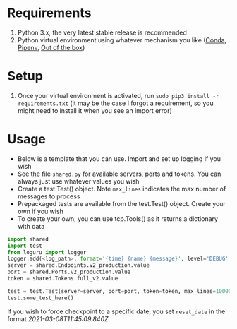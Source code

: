 # Requirements
1. Python 3.x, the very latest stable release is recommended
2. Python virtual environment using whatever mechanism you like ([Conda](https://www.geeksforgeeks.org/set-up-virtual-environment-for-python-using-anaconda/), [Pipenv](https://docs.python-guide.org/dev/virtualenvs/), [Out of the box](https://docs.python.org/3/library/venv.html))
# Setup
1. Once your virtual environment is activated, run ```sudo pip3 install -r requirements.txt``` (it may be the case I forgot a requirement, so you might need to install it when you see an import error)

# Usage
* Below is a template that you can use.  Import and set up logging if you wish
* See the file ```shared.py``` for available servers, ports and tokens.  You can always just use whatever values you wish
* Create a test.Test() object.  Note ```max_lines``` indicates the max number of messages to process
* Prepackaged tests are available from the test.Test() object.  Create your own if you wish
* To create your own, you can use tcp.Tools() as it returns a dictionary with data

```python
import shared
import test
from loguru import logger
logger.add(<log_path>, format='{time} {name} {message}', level='DEBUG', rotation="500 MB", retention="10 days")
server = shared.Endpoints.v2_production.value
port = shared.Ports.v2_production.value
token = shared.Tokens.full_v2.value

test = test.Test(server=server, port=port, token=token, max_lines=100000, label='full_feed')
test.some_test_here()
```
If you wish to force checkpoint to a specific date, you set ```reset_date``` in the format *_2021-03-08T11:45:09.840Z_*.
